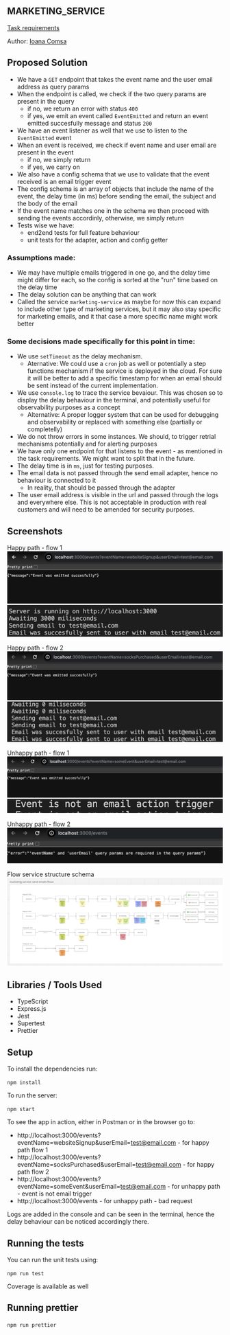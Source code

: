 ## MARKETING_SERVICE

[Task requirements](https://healthtech1.notion.site/Healthtech-1-Engineer-Take-Home-Test-7a0cf51aa622466eb851763ebc4bf2e6)

Author: [Ioana Comsa](mailto:ioanacomsa85@gmail.com)

## Proposed Solution

- We have a `GET` endpoint that takes the event name and the user email address as query params
- When the endpoint is called, we check if the two query params are present in the query
  - if no, we return an error with status `400`
  - if yes, we emit an event called `EventEmitted` and return an event emitted succesfully message and status `200`
- We have an event listener as well that we use to listen to the `EventEmitted` event
- When an event is received, we check if
  event name and user email are present in the event
  - if no, we simply return
  - if yes, we carry on
- We also have a config schema that we use to validate that the event received is an email trigger event
- The config schema is an array of objects that include the name of the event, the delay time (in ms) before sending the email, the subject and the body of the email
- If the event name matches one in the schema we then proceed with sending the events accordinly, otherwise, we simply return
- Tests wise we have:
  - end2end tests for full feature behaviour
  - unit tests for the adapter, action and config getter

### Assumptions made:

- We may have multiple emails triggered in one go, and the delay time might differ for each, so the config is sorted at the "run" time based on the delay time
- The delay solution can be anything that can work
- Called the service `marketing-service` as maybe for now this can expand to include other type of marketing services, but it may also stay specific for marketing emails, and it that case a more specific name might work better

### Some decisions made specifically for this point in time:

- We use `setTimeout` as the delay mechanism.
  - Aternative: We could use a `cron` job as well or potentially a step functions mechanism if the service is deployed in the cloud. For sure it will be better to add a specific timestamp for when an email should be sent instead of the current implementation.
- We use `console.log` to trace the service bevaiour. This was chosen so to display the delay behaviour in the terminal, and potentially useful for observability purposes as a concept
  - Alternative: A proper logger system that can be used for debugging and observability or replaced with something else (partially or completelly)
- We do not throw errors in some instances. We should, to trigger retrial mechanisms potentially and for alerting purposes
- We have only one endpoint for that listens to the event - as mentioned in the task requirements. We might want to split that in the future.
- The delay time is in `ms`, just for testing purposes.
- The email data is not passed through the send email adapter, hence no behaviour is connected to it
  - In reality, that should be passed through the adapter
- The user email address is visible in the url and passed through the logs and everywhere else. This is not acceptable in production with real customers and will need to be amended for security purposes.

## Screenshots

Happy path - flow 1
![alt text](assets/flow1a.png)
![alt text](assets/flow1b.png)

Happy path - flow 2
![alt text](assets/flow2a.png)
![alt text](assets/flow2b.png)

Unhappy path - flow 1
![alt text](assets/unhappy1a.png)
![alt text](assets/unhappy1b.png)

Unhappy path - flow 2
![alt text](assets/unhappy2.png)

Flow service structure schema
![alt text](assets/flowschema.png)

## Libraries / Tools Used

- TypeScript
- Express.js
- Jest
- Supertest
- Prettier

## Setup

To install the dependencies run:

`npm install`

To run the server:

`npm start`

To see the app in action, either in Postman or in the browser go to:

- http://localhost:3000/events?eventName=websiteSignup&userEmail=test@email.com - for happy path flow 1
- http://localhost:3000/events?eventName=socksPurchased&userEmail=test@email.com - for happy path flow 2
- http://localhost:3000/events?eventName=someEvent&userEmail=test@email.com - for unhappy path - event is not email trigger
- http://localhost:3000/events - for unhappy path - bad request

Logs are added in the console and can be seen in the terminal, hence the delay behaviour can be noticed accordingly there.

## Running the tests

You can run the unit tests using:

`npm run test`

Coverage is available as well

## Running prettier

`npm run prettier`
